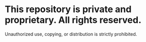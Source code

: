 # This repository is private and proprietary. All rights reserved.
Unauthorized use, copying, or distribution is strictly prohibited.

